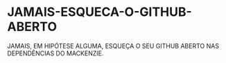 # JAMAIS-ESQUECA-O-GITHUB-ABERTO
JAMAIS, EM HIPÓTESE ALGUMA, ESQUEÇA O SEU GITHUB ABERTO NAS DEPENDÊNCIAS DO MACKENZIE.
